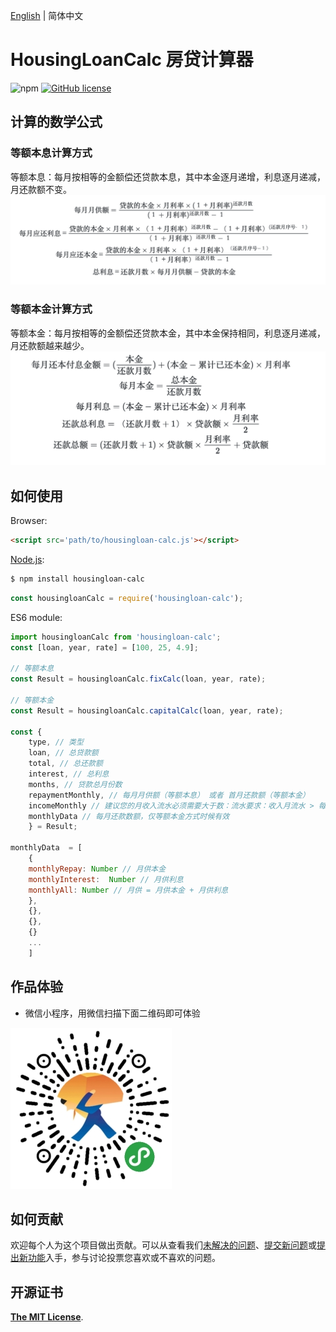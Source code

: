  [English](README-en.md) | 简体中文

# HousingLoanCalc 房贷计算器

![npm](https://img.shields.io/npm/dm/housingloan-calc.svg)  [![GitHub license](https://img.shields.io/badge/license-MIT-blue.svg)](https://github.com/watership/housing-loan-calc/blob/master/LICENSE)

## 计算的数学公式

### 等额本息计算方式

等额本息：每月按相等的金额偿还贷款本息，其中本金逐月递增，利息逐月递减，月还款额不变。
![等额本息计算方式](./images/1.png)

### 等额本金计算方式

等额本金：每月按相等的金额偿还贷款本金，其中本金保持相同，利息逐月递减，月还款额越来越少。
![等额本金计算方式](./images/2.png)

## 如何使用
Browser:

```html
<script src='path/to/housingloan-calc.js'></script>
```

[Node.js](http://nodejs.org):

```bash
$ npm install housingloan-calc
```

```javascript
const housingloanCalc = require('housingloan-calc');
```

ES6 module:

```javascript
import housingloanCalc from 'housingloan-calc';
const [loan, year, rate] = [100, 25, 4.9];

// 等额本息
const Result = housingloanCalc.fixCalc(loan, year, rate);

// 等额本金
const Result = housingloanCalc.capitalCalc(loan, year, rate);

const {
    type, // 类型
    loan, // 总贷款额
    total, // 总还款额
    interest, // 总利息
    months, // 贷款总月份数
    repaymentMonthly, // 每月月供额（等额本息） 或者 首月还款额（等额本金）
    incomeMonthly // 建议您的月收入流水必须需要大于数：流水要求：收入月流水 > 每月还款（月供） x 2
    monthlyData // 每月还款数额，仅等额本金方式时候有效
    } = Result;

monthlyData  = [
    {
    monthlyRepay: Number // 月供本金
    monthlyInterest:  Number // 月供利息
    monthlyAll: Number // 月供 = 月供本金 + 月供利息
    },
    {},
    {},
    {}
    ...
    ]

```

## 作品体验

- 微信小程序，用微信扫描下面二维码即可体验

![xcx](./images/xcx.jpg)

## 如何贡献

欢迎每个人为这个项目做出贡献。可以从查看我们[未解决的问题](https://github.com/watership/housingLoanCalc/issues)、[提交新问题](https://github.com/watership/housingLoanCalc/issues/new?labels=bug)或[提出新功能](https://github.com/watership/housingLoanCalc/issues/new?labels=enhancement)入手，参与讨论投票您喜欢或不喜欢的问题。

## 开源证书

[**The MIT License**](LICENSE).